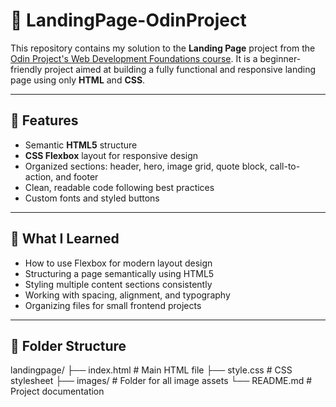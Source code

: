 # 📄 LandingPage-OdinProject

This repository contains my solution to the **Landing Page** project from the [Odin Project's Web Development Foundations course](https://www.theodinproject.com/). It is a beginner-friendly project aimed at building a fully functional and responsive landing page using only **HTML** and **CSS**.

---

## 🔧 Features

- Semantic **HTML5** structure
- **CSS Flexbox** layout for responsive design
- Organized sections: header, hero, image grid, quote block, call-to-action, and footer
- Clean, readable code following best practices
- Custom fonts and styled buttons

---

## 🧠 What I Learned

- How to use Flexbox for modern layout design
- Structuring a page semantically using HTML5
- Styling multiple content sections consistently
- Working with spacing, alignment, and typography
- Organizing files for small frontend projects

---

## 📁 Folder Structure

landingpage/ 
 ├── index.html         # Main HTML file
 ├── style.css          # CSS stylesheet
 ├── images/            # Folder for all image assets
 └── README.md          # Project documentation 
